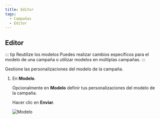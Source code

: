 ```yaml
---
title: Editor
tags:
  - Campañas
  - Editor
---
```


## Editor

::: tip Reutilize los modelos
Puedes realizar cambios específicos para el modelo de una campaña o utilizar modelos en múltiplas campañas.
:::

Gestione las personalizaciones del modelo de la campaña.

1. En **Modelo**.

   Opcionalmente en **Modelo** definir tus personalizaciones del modelo de la campaña.

   Hacer clic en **Enviar**.

   ![Modelo](https://cdn.phishx.io/phishx-docs/images/phishx_campaigns_campaigns_new_editor_01.webp)
